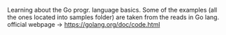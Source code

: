 Learning about the Go progr. language basics. Some of the examples (all the ones located into samples folder) are taken from the reads in Go lang. official webpage -> https://golang.org/doc/code.html 